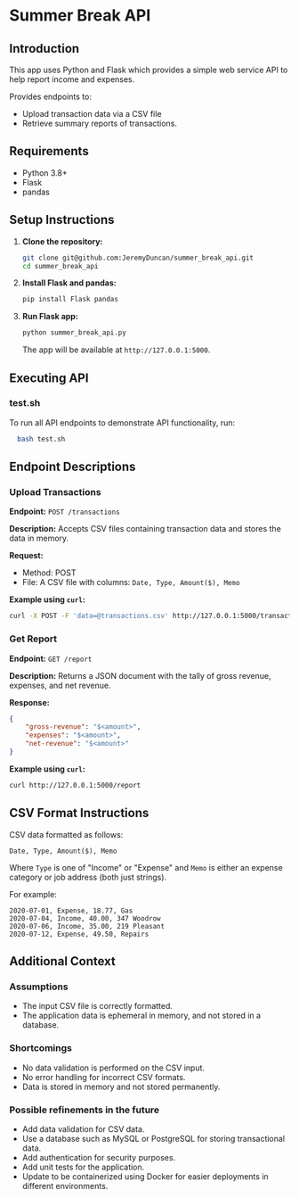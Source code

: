 
# Summer Break API

## Introduction

This app uses Python and Flask which provides a simple web service API to help report income and expenses. 

Provides endpoints to: 
-  Upload transaction data via a CSV file 
-  Retrieve summary reports of transactions.

## Requirements

- Python 3.8+
- Flask
- pandas

## Setup Instructions

1. **Clone the repository:**

   ```bash
   git clone git@github.com:JeremyDuncan/summer_break_api.git
   cd summer_break_api
   ```

2. **Install Flask and pandas:**

   ```bash
   pip install Flask pandas
   ```

3. **Run Flask app:**

   ```bash
   python summer_break_api.py
   ```

   The app will be available at `http://127.0.0.1:5000`.

## Executing API

### test.sh
To run all API endpoints to demonstrate API functionality, run:

 ```bash
   bash test.sh
```

## Endpoint Descriptions

### Upload Transactions

**Endpoint:** `POST /transactions`

**Description:** Accepts CSV files containing transaction data and stores the data in memory.

**Request:**

- Method: POST
- File: A CSV file with columns: `Date, Type, Amount($), Memo`

**Example using `curl`:**

```bash
curl -X POST -F 'data=@transactions.csv' http://127.0.0.1:5000/transactions
```

### Get Report

**Endpoint:** `GET /report`

**Description:** Returns a JSON document with the tally of gross revenue, expenses, and net revenue.

**Response:**

```json
{
    "gross-revenue": "$<amount>",
    "expenses": "$<amount>",
    "net-revenue": "$<amount>"
}
```

**Example using `curl`:**

```bash
curl http://127.0.0.1:5000/report
```

## CSV Format Instructions

CSV data formatted as follows:

`Date, Type, Amount($), Memo`

Where `Type` is one of "Income" or "Expense" and `Memo` is either an expense category or job address (both just strings).

For example:

```
2020-07-01, Expense, 18.77, Gas
2020-07-04, Income, 40.00, 347 Woodrow
2020-07-06, Income, 35.00, 219 Pleasant
2020-07-12, Expense, 49.50, Repairs
```

## Additional Context

### Assumptions

- The input CSV file is correctly formatted.
- The application data is ephemeral in memory, and not stored in a database.

### Shortcomings

- No data validation is performed on the CSV input.
- No error handling for incorrect CSV formats.
- Data is stored in memory and not stored permanently.

### Possible refinements in the future

- Add data validation for CSV data.
- Use a database such as MySQL or PostgreSQL for storing transactional data.
- Add authentication for security purposes.
- Add unit tests for the application.
- Update to be containerized using Docker for easier deployments in different environments.
